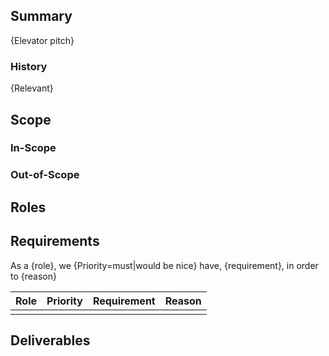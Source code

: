 ## Summary
{Elevator pitch}

### History
{Relevant}

## Scope
### In-Scope
### Out-of-Scope

## Roles

## Requirements

As a {role}, we {Priority=must|would be nice} have, {requirement}, in order to {reason}

|Role|Priority|Requirement|Reason|
|--|--|--|--|
|||||

## Deliverables
